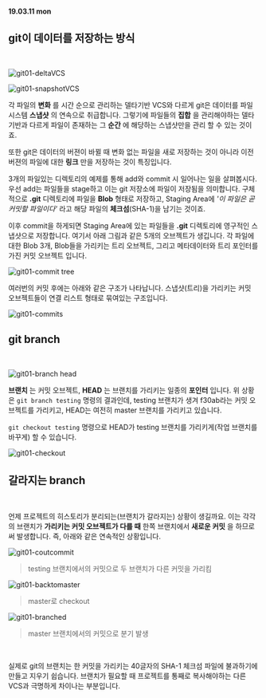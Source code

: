 #### 19.03.11 mon
## git이 데이터를 저장하는 방식
<br>

![git01-deltaVCS](https://user-images.githubusercontent.com/38183218/54182172-19f17e80-44e4-11e9-825d-0597d5493015.PNG)

![git01-snapshotVCS](https://user-images.githubusercontent.com/38183218/54182173-19f17e80-44e4-11e9-8aa5-840d6b564d46.PNG)

각 파일의 __변화__ 를 시간 순으로 관리하는 델타기반 VCS와 다르게 git은 데이터를 파일 시스템 __스냅샷__ 의 연속으로 취급합니다. 그렇기에 파일들의 __집합__ 을 관리해야하는 델타기반과 다르게 파일이 존재하는 그 __순간__ 에 해당하는 스냅샷만을 관리 할 수 있는 것이죠.

또한 git은 데이터의 버젼이 바뀔 때 변화 없는 파일을 새로 저장하는 것이 아니라 이전 버젼의 파일에 대한 __링크__ 만을 저장하는 것이 특징입니다.

3개의 파일있는 디렉토리의 예제를 통해 add와 commit 시 일어나는 일을 살펴봅시다. 우선 add는 파일들을 stage하고 이는 git 저장소에 파일이 저장됨을 의미합니다. 구체적으로  __.git__ 디렉토리에 파일을 __Blob__ 형태로 저장하고, Staging Area에 *'이 파일은 곧 커밋할 파일이다'* 라고 해당 파일의 __체크섬__(SHA-1)을 남기는 것이죠. 

이후 commit을 하게되면 Staging Area에 있는 파일들을 __.git__ 디렉토리에 영구적인 스냅샷으로 저장합니다. 여기서 아래 그림과 같은 5개의 오브젝트가 생깁니다. 각 파일에 대한 Blob 3개, Blob들을 가리키는 트리 오브젝트, 그리고 메타데이터와 트리 포인터를 가진 커밋 오브젝트 입니다.

![git01-commit tree](https://user-images.githubusercontent.com/38183218/54182174-1a8a1500-44e4-11e9-8aa0-2e5cc6dd9edd.PNG)

여러번의 커밋 후에는 아래와 같은 구조가 나타납니다. 스냅샷(트리)을 가리키는 커밋 오브젝트들이 연결 리스트 형태로 묶여있는 구조입니다. 

![git01-commits](https://user-images.githubusercontent.com/38183218/54182175-1a8a1500-44e4-11e9-8dfc-22a01b7bc8ca.PNG)

## git branch
<br>

![git01-branch head](https://user-images.githubusercontent.com/38183218/54182180-1b22ab80-44e4-11e9-8c3b-7caaabbfce5c.PNG)

__브랜치__ 는 커밋 오브젝트, __HEAD__ 는 브랜치를 가리키는 일종의 __포인터__ 입니다. 위 상황은 `git branch testing` 명령의 결과인데, testing 브랜치가 생겨 f30ab라는 커밋 오브젝트를 가리키고, HEAD는 여전히 master 브랜치를 가리키고 있습니다. 

`git checkout testing` 명령으로 HEAD가 testing 브랜치를 가리키게(작업 브랜치를 바꾸게) 할 수 있습니다. 

![git01-checkout](https://user-images.githubusercontent.com/38183218/54182179-1b22ab80-44e4-11e9-8f73-c016d0fa5b5a.PNG)


## 갈라지는 branch
<br>

언제 프로젝트의 히스토리가 분리되는(브랜치가 갈라지는) 상황이 생길까요. 이는 각각의 브랜치가 __가리키는 커밋 오브젝트가 다를 때__ 한쪽 브랜치에서 __새로운 커밋__ 을 하므로써 발생합니다. 즉, 아래와 같은 연속적인 상황입니다.

![git01-coutcommit](https://user-images.githubusercontent.com/38183218/54182177-1a8a1500-44e4-11e9-815f-1568b4fcbe42.PNG)

> testing 브랜치에서의 커밋으로 두 브랜치가 다른 커밋을 가리킴

![git01-backtomaster](https://user-images.githubusercontent.com/38183218/54182178-1b22ab80-44e4-11e9-9dc5-522737de84f9.PNG)
>master로 checkout

![git01-branched](https://user-images.githubusercontent.com/38183218/54182176-1a8a1500-44e4-11e9-97d5-f7bfbe67f163.PNG)
>master 브랜치에서의 커밋으로 분기 발생

<br>

실제로 git의 브랜치는 한 커밋을 가리키는 40글자의 SHA-1 체크섬 파일에 불과하기에 만들고 지우기 쉽습니다. 브랜치가 필요할 때 프로젝트를 통째로 복사해야하는 다른 VCS과 극명하게 차이나는 부분입니다.
